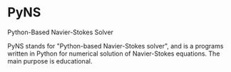 # PyNS
Python-Based Navier-Stokes Solver

PyNS stands for "Python-based Navier-Stokes solver", and is a programs written in Python for numerical solution of Navier-Stokes equations.  The main purpose is educational.
